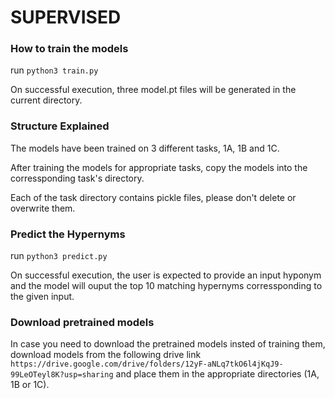 # SUPERVISED 

### How to train the models
run `python3 train.py`   

On successful execution, three model.pt files will be generated in the current directory.

### Structure Explained
The models have been trained on 3 different tasks, 1A, 1B and 1C.

After training the models for appropriate tasks, copy the models into the corressponding task's directory.

Each of the task directory contains pickle files, please don't delete or overwrite them.

### Predict the Hypernyms
run `python3 predict.py`

On successful execution, the user is expected to provide an input hyponym and the model will ouput the top 10 matching hypernyms corressponding to the given input.

### Download pretrained models
In case you need to download the pretrained models insted of training them, download models from the following drive link
`https://drive.google.com/drive/folders/12yF-aNLq7tkO6l4jKqJ9-99LeOTeyl8K?usp=sharing`
and place them in the appropriate directories (1A, 1B or 1C).